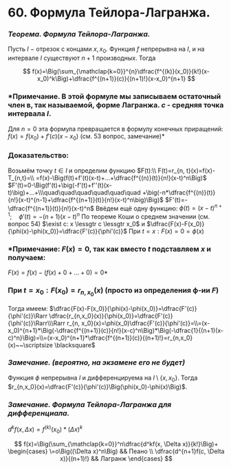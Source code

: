 # 60. Формула Тейлора-Лагранжа.

### *Теорема. Формула Тейлора-Лагранжа.*
Пусть $I~-~$отрезок с концами $x, x_0$. Функция $f$ непрерывна на $I$, и на интервале $I$ существуют $n+1$ производных. Тогда

$$
f(x)=\Big(\sum_{\mathclap{k=0}}^{n}\dfrac{f^{(k)}(x_0)}{k!}(x-x_0)^k\Big)+\dfrac{f^{(n+1)}(c)}{(n+1)!}(x-x_0)^{n+1}
$$

### *Примечание. В этой формуле мы записываем остаточный член в, так называемой, форме Лагранжа. $c$ - средняя точка интервала $I$.
Для $n=0$ эта формула превращается в формулу конечных приращений:
$f(x)=f(x_0)+f'(c)(x-x_0)$ (см. 53 вопрос, замечание)*

### Доказательство:
Возьмём точку $t \in I$ и определим функцию $F(t):\\ F(t)=r_{n, t}(x)=f(x)-T_{n,t}=\\
=f(x)-\Big(f(t)+f'(t)(x-t)+...+\dfrac{f^{(n)}(t)}{n!}(x-t)^n\Big)$
$F'(t)=0-\Big(f'(t)+\big(-f'(t)+f''(t)(x-t)\big)+...+\\\quad\quad\quad\quad\quad\quad +\big(-n*\dfrac{f^{(n)}(t)}{n!}(x-t)^{n-1}+\dfrac{f^{(n+1)}(t)}{n!}(x-t)^n\big)\Big)$
$F'(t)=-\dfrac{f^{(n+1)}(t)}{n!}(x-t)^n$
Ввёдем ещё одну функцию:
$\phi(t)=(x-t)^{n+1};\quad\phi'(t)=-(n+1)(x-t)^{n}$
По теореме Коши о среднем значении (см. вопрос 54)
$\exist c: x \lessgtr c \lessgtr x_0$   и $\dfrac{F(x)-F(x_0)}{\phi(x)-\phi(x_0)}=\dfrac{F'(c)}{\phi'(c)}$
При $t=x: F(x)=0=\phi(x)$

### *Примечание: $F(x)=0$, так как вместо $t$ подставляем $x$ и получаем:
$F(x)=f(x)-\Big(f(x)+0+...+0\Big)=0$*

### При $t=x_0:F(x_0)=r_{n, x_0}(x)$ (просто из определения ф-ии $F$)
Тогда имеем:
$\dfrac{F(x)-F(x_0)}{\phi(x)-\phi(x_0)}=\dfrac{F'(c)}{\phi'(c)}\Rarr
\dfrac{r_{n,x_0}(x)}{\phi(x_0)}=\dfrac{F'(c)}{\phi'(c)}\Rarr\\\Rarr
r_{n, x_0}(x)=\phi(x_0)\dfrac{F'(c)}{\phi'(c)}=\\=(x-x_0)^{n+1}*\Big(-\dfrac{f^{(n+1)}(c)}{n!}(x-c)^n\Big)*\Big(-\dfrac{1}{(n+1)(x-c)^n}\Big)=\\=(x-x_0)^{n+1}*\dfrac{f^{(n+1)}(c)}{(n+1)!}=r_{n,x_0}(x)~~\scriptsize \blacksquare$

### *Замечание. (вероятно, на экзамене его не будет)*
Функция $\phi$ непрерывна $I$ и дифференцируема на $I\setminus\{x, x_0\}$.
Тогда $r_{n,x_0}(x)=\dfrac{F'(c)}{\phi'(c)}\Big(\phi(x_0)-\phi(x)\Big)$.

### *Замечание. Формула Тейлора-Лагранжа для дифференциала.*
$d^kf(x, \Delta x)=f^{(k)}(x_0)*(\Delta x)^k$

$$
f(x)=\Big(\sum_{\mathclap{k=0}}^n\dfrac{d^kf(x, \Delta x)}{k!}\Big)+
\begin{cases}
\=o\Big((\Delta x)^n\Big) && Пеано
\\
\dfrac{d^{n+1}f(c, \Delta x)}{(n+1)!} && Лагранж
\end{cases}
$$